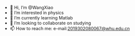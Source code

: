- 👋 Hi, I’m @WangXiao
- 👀 I’m interested in physics
- 🌱 I’m currently learning Matlab
- 💞️ I’m looking to collaborate on studying
- 📫 How to reach me: e-mail:2019302080067@whu.edu.cn

<!---
1040170566/Matlab is a ✨ special ✨ repository because its `README.md` (this file) appears on your GitHub profile.
You can click the Preview link to take a look at your changes.
--->
